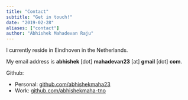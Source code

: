 ```yaml
---
title: "Contact"
subtitle: "Get in touch!"
date: "2019-02-28"
aliases: ["contact"]
author: "Abhishek Mahadevan Raju"
---
```


I currently reside in Eindhoven in the Netherlands.

My email address is **abhishek** [dot] **mahadevan23** [at] **gmail** [dot] **com**.

Github:

- Personal: [github.com/abhishekmaha23](https://github.com/abhishekmaha23)
- Work: [github.com/abhishekmaha-tno](https://github.com/abhishekmaha-tno)
